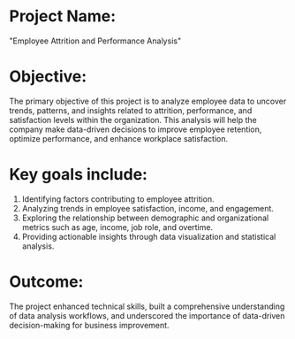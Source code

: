 # Project Name:
"Employee Attrition and Performance Analysis"

# Objective:
The primary objective of this project is to analyze employee data to uncover trends, patterns, and insights related to attrition, performance, and satisfaction levels within the organization. This analysis will help the company make data-driven decisions to improve employee retention, optimize performance, and enhance workplace satisfaction.

# Key goals include:

1. Identifying factors contributing to employee attrition.
2. Analyzing trends in employee satisfaction, income, and engagement.
3. Exploring the relationship between demographic and organizational metrics such as age, income, job role, and overtime.
4. Providing actionable insights through data visualization and statistical analysis.

# Outcome:
The project enhanced technical skills, built a comprehensive understanding of data analysis workflows, and underscored the importance of data-driven decision-making for business improvement.
